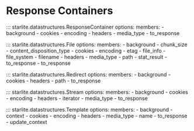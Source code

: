 # Response Containers

::: starlite.datastructures.ResponseContainer
    options:
        members:
            - background
            - cookies
            - encoding
            - headers
            - media_type
            - to_response

::: starlite.datastructures.File
    options:
        members:
            - background
            - chunk_size
            - content_disposition_type
            - cookies
            - encoding
            - etag
            - file_info
            - file_system
            - filename
            - headers
            - media_type
            - path
            - stat_result
            - to_response
            - to_response

::: starlite.datastructures.Redirect
    options:
        members:
            - background
            - cookies
            - headers
            - path
            - to_response

::: starlite.datastructures.Stream
    options:
        members:
            - background
            - cookies
            - encoding
            - headers
            - iterator
            - media_type
            - to_response

::: starlite.datastructures.Template
    options:
        members:
            - background
            - context
            - cookies
            - encoding
            - headers
            - media_type
            - name
            - to_response
            - update_context
